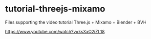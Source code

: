 # tutorial-threejs-mixamo
Files supporting the video tutorial Three.js + Mixamo + Blender + BVH

https://www.youtube.com/watch?v=ksXxO2iZL18